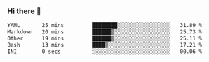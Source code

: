 ### Hi there 👋

<!--
**urzz/urzz** is a ✨ _special_ ✨ repository because its `README.md` (this file) appears on your GitHub profile.

Here are some ideas to get you started:

- 🔭 I’m currently working on ...
- 🌱 I’m currently learning ...
- 👯 I’m looking to collaborate on ...
- 🤔 I’m looking for help with ...
- 💬 Ask me about ...
- 📫 How to reach me: ...
- 😄 Pronouns: ...
- ⚡ Fun fact: ...
-->

<!--START_SECTION:waka-->

```txt
YAML       25 mins         ████████░░░░░░░░░░░░░░░░░   31.89 %
Markdown   20 mins         ██████▒░░░░░░░░░░░░░░░░░░   25.73 %
Other      19 mins         ██████▒░░░░░░░░░░░░░░░░░░   25.11 %
Bash       13 mins         ████▒░░░░░░░░░░░░░░░░░░░░   17.21 %
INI        0 secs          ░░░░░░░░░░░░░░░░░░░░░░░░░   00.06 %
```

<!--END_SECTION:waka-->
